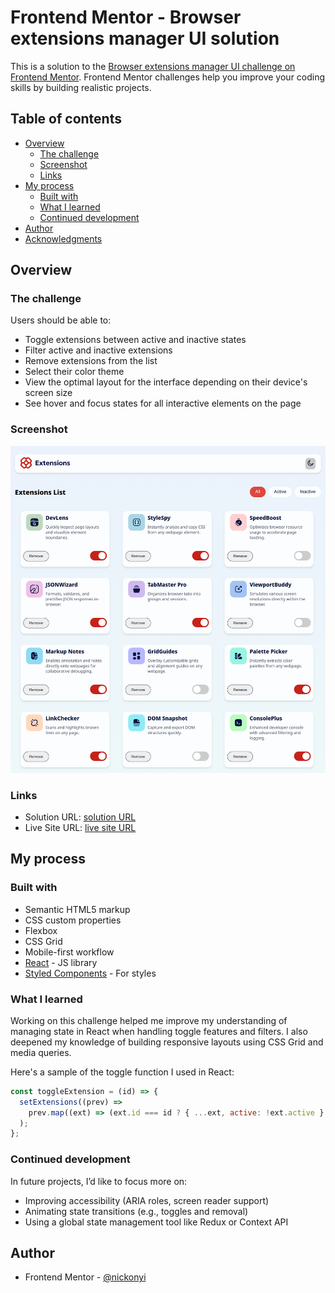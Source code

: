 # Frontend Mentor - Browser extensions manager UI solution

This is a solution to the [Browser extensions manager UI challenge on Frontend Mentor](https://www.frontendmentor.io/challenges/browser-extension-manager-ui-yNZnOfsMAp). Frontend Mentor challenges help you improve your coding skills by building realistic projects.

## Table of contents

- [Overview](#overview)
  - [The challenge](#the-challenge)
  - [Screenshot](#screenshot)
  - [Links](#links)
- [My process](#my-process)
  - [Built with](#built-with)
  - [What I learned](#what-i-learned)
  - [Continued development](#continued-development)
- [Author](#author)
- [Acknowledgments](#acknowledgments)

## Overview

### The challenge

Users should be able to:

- Toggle extensions between active and inactive states
- Filter active and inactive extensions
- Remove extensions from the list
- Select their color theme
- View the optimal layout for the interface depending on their device's screen size
- See hover and focus states for all interactive elements on the page

### Screenshot

![](./src/assets/images/screenshot.png)

### Links

- Solution URL: [solution URL ](https://github.com/nickonyi/Browser-extensions-manager-ui-.git)
- Live Site URL: [live site URL ](https://browser-extensions-manager-ui-indol.vercel.app/)

## My process

### Built with

- Semantic HTML5 markup
- CSS custom properties
- Flexbox
- CSS Grid
- Mobile-first workflow
- [React](https://reactjs.org/) - JS library
- [Styled Components](https://styled-components.com/) - For styles

### What I learned

Working on this challenge helped me improve my understanding of managing state in React when handling toggle features and filters. I also deepened my knowledge of building responsive layouts using CSS Grid and media queries.

Here's a sample of the toggle function I used in React:

```js
const toggleExtension = (id) => {
  setExtensions((prev) =>
    prev.map((ext) => (ext.id === id ? { ...ext, active: !ext.active } : ext))
  );
};
```

### Continued development

In future projects, I’d like to focus more on:

- Improving accessibility (ARIA roles, screen reader support)
- Animating state transitions (e.g., toggles and removal)
- Using a global state management tool like Redux or Context API

## Author

- Frontend Mentor - [@nickonyi](https://www.frontendmentor.io/profile/nickonyi)
